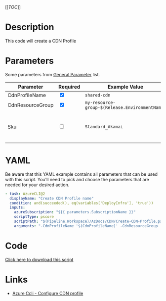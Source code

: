 [[_TOC_]]

# Description

This code will create a CDN Profile

# Parameters

Some parameters from [General Parameter](/Azure/AzDocs-v1/Scripts) list.

| Parameter        | Required                        | Example Value                                  | Description                                                                                                                                              |
| ---------------- | ------------------------------- | ---------------------------------------------- | -------------------------------------------------------------------------------------------------------------------------------------------------------- |
| CdnProfileName   | <input type="checkbox" checked> | `shared-cdn`                                   | The name of the cdn profile.                                                                                                                             |
| CdnResourceGroup | <input type="checkbox" checked> | `my-resource-group-$(Release.EnvironmentName)` | The name of the resource group                                                                                                                           |
| Sku              | <input type="checkbox">         | `Standard_Akamai`                              | Sku options. Options are currently : `Custom_Version`, `Premium_Verizon` `Standard_Akamai`, `Standard_ChinaCdn`,`Standard_Microsoft`, `Standard_Verizon` |

# YAML

Be aware that this YAML example contains all parameters that can be used with this script. You'll need to pick and choose the parameters that are needed for your desired action.

```yaml
- task: AzureCLI@2
  displayName: "Create CDN Profile name"
  condition: and(succeeded(), eq(variables['DeployInfra'], 'true'))
  inputs:
    azureSubscription: "${{ parameters.SubscriptionName }}"
    scriptType: pscore
    scriptPath: "$(Pipeline.Workspace)/AzDocs/CDN/Create-CDN-Profile.ps1"
    arguments: "-CdnProfileName '$(CdnProfileName)' -CdnResourceGroup '$(CdnResourceGroup)' -Sku '$(Sku)'"
```

# Code

[Click here to download this script](../../../../../src/CDN/CDN/Create-CDN-Profile.ps1)

# Links

- [Azure Ccli - Configure CDN profile](https://docs.microsoft.com/en-us/cli/azure/cdn/profile?view=azure-cli-latest)

